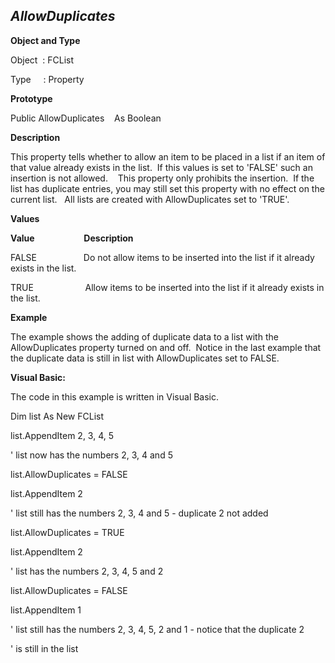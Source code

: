 _AllowDuplicates_
-----------------

**Object and Type**

Object  : FCList

Type     : Property

**Prototype**

Public AllowDuplicates    As Boolean

**Description**

This property tells whether to allow an item to be placed in a list if an item of that value already exists in the list.  If this values is set to 'FALSE' such an insertion is not allowed.    This property only prohibits the insertion.  If the list has duplicate entries, you may still set this property with no effect on the current list.   All lists are created with AllowDuplicates set to 'TRUE'.

**Values**

**Value**                    **Description**

FALSE                   Do not allow items to be inserted into the list if it already exists in the list.

TRUE                     Allow items to be inserted into the list if it already exists in the list.

**Example**

The example shows the adding of duplicate data to a list with the AllowDuplicates property turned on and off.  Notice in the last example that the duplicate data is still in list with AllowDuplicates set to FALSE.

**Visual Basic:**

The code in this example is written in Visual Basic.

Dim list As New FCList

list.AppendItem 2, 3, 4, 5

' list now has the numbers 2, 3, 4 and 5

list.AllowDuplicates = FALSE

list.AppendItem 2

' list still has the numbers 2, 3, 4 and 5 - duplicate 2 not added

list.AllowDuplicates = TRUE

list.AppendItem 2

' list has the numbers 2, 3, 4, 5 and 2

list.AllowDuplicates = FALSE

list.AppendItem 1

' list still has the numbers 2, 3, 4, 5, 2 and 1 - notice that the duplicate 2

' is still in the list